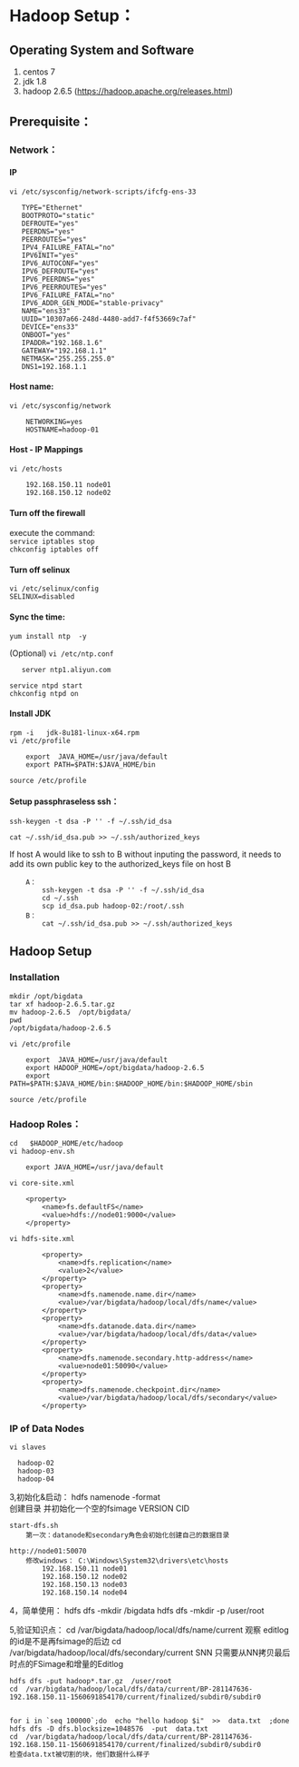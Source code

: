 # Hadoop Setup：

## Operating System and Software

1. centos 7
2. jdk 1.8 
3. hadoop 2.6.5 (https://hadoop.apache.org/releases.html)  

## Prerequisite：
	
### Network：

#### IP
		
`vi /etc/sysconfig/network-scripts/ifcfg-ens-33`  

```
   TYPE="Ethernet"
   BOOTPROTO="static"
   DEFROUTE="yes"
   PEERDNS="yes"
   PEERROUTES="yes"
   IPV4_FAILURE_FATAL="no"
   IPV6INIT="yes"
   IPV6_AUTOCONF="yes"
   IPV6_DEFROUTE="yes"
   IPV6_PEERDNS="yes"
   IPV6_PEERROUTES="yes"
   IPV6_FAILURE_FATAL="no"
   IPV6_ADDR_GEN_MODE="stable-privacy"
   NAME="ens33"
   UUID="10307a66-248d-4480-add7-f4f53669c7af"
   DEVICE="ens33"
   ONBOOT="yes"
   IPADDR="192.168.1.6"
   GATEWAY="192.168.1.1"
   NETMASK="255.255.255.0"
   DNS1=192.168.1.1 
```
#### Host name:
`vi /etc/sysconfig/network`

```
    NETWORKING=yes
    HOSTNAME=hadoop-01
```
	
#### Host - IP Mappings
`vi /etc/hosts`
```
    192.168.150.11 node01
    192.168.150.12 node02
```
#### Turn off the firewall
execute the command:  
`service iptables stop`  
`chkconfig iptables off`

#### Turn off selinux
`vi /etc/selinux/config`  
    `SELINUX=disabled`
	
#### Sync the time:  
`yum install ntp  -y`

(Optional) `vi /etc/ntp.conf`  
```
   server ntp1.aliyun.com
```	
`service ntpd start`    
`chkconfig ntpd on`  

#### Install JDK

`rpm -i   jdk-8u181-linux-x64.rpm`  	
`vi /etc/profile`  
```     
    export  JAVA_HOME=/usr/java/default
    export PATH=$PATH:$JAVA_HOME/bin
```	

`source /etc/profile`  

#### Setup passphraseless ssh： 

`ssh-keygen -t dsa -P '' -f ~/.ssh/id_dsa`  
  
`cat ~/.ssh/id_dsa.pub >> ~/.ssh/authorized_keys`  

If host A would like to ssh to B without inputing the password, it needs to add its own public key to the authorized_keys file on host B
```
    A：
        ssh-keygen -t dsa -P '' -f ~/.ssh/id_dsa
        cd ~/.ssh
        scp id_dsa.pub hadoop-02:/root/.ssh
    B：
        cat ~/.ssh/id_dsa.pub >> ~/.ssh/authorized_keys
```

## Hadoop Setup

### Installation
`mkdir /opt/bigdata`  
`tar xf hadoop-2.6.5.tar.gz`  
`mv hadoop-2.6.5  /opt/bigdata/`  
`pwd`  
    `/opt/bigdata/hadoop-2.6.5`  

`vi /etc/profile`  	
```
    export  JAVA_HOME=/usr/java/default
    export HADOOP_HOME=/opt/bigdata/hadoop-2.6.5
    export PATH=$PATH:$JAVA_HOME/bin:$HADOOP_HOME/bin:$HADOOP_HOME/sbin
```
`source /etc/profile`
	
### Hadoop Roles：
`cd   $HADOOP_HOME/etc/hadoop`  
`vi hadoop-env.sh`
```    
    export JAVA_HOME=/usr/java/default
```

`vi core-site.xml`  
```
    <property>
        <name>fs.defaultFS</name>
        <value>hdfs://node01:9000</value>
    </property>
```
`vi hdfs-site.xml`  
```
        <property>
            <name>dfs.replication</name>
            <value>2</value>
        </property>
        <property>
            <name>dfs.namenode.name.dir</name>
            <value>/var/bigdata/hadoop/local/dfs/name</value>
        </property>
        <property>
            <name>dfs.datanode.data.dir</name>
            <value>/var/bigdata/hadoop/local/dfs/data</value>
        </property>
        <property>
            <name>dfs.namenode.secondary.http-address</name>
            <value>node01:50090</value>
        </property>
        <property>
            <name>dfs.namenode.checkpoint.dir</name>
            <value>/var/bigdata/hadoop/local/dfs/secondary</value>
        </property>
```

### IP of Data Nodes
`vi slaves`  
```
  hadoop-02
  hadoop-03
  hadoop-04 
```
3,初始化&启动：
	hdfs namenode -format  
		创建目录
		并初始化一个空的fsimage
		VERSION
			CID
	
	start-dfs.sh
		第一次：datanode和secondary角色会初始化创建自己的数据目录
		
	http://node01:50070
		修改windows： C:\Windows\System32\drivers\etc\hosts
			192.168.150.11 node01
			192.168.150.12 node02
			192.168.150.13 node03
			192.168.150.14 node04

4，简单使用：
	hdfs dfs -mkdir /bigdata
	hdfs dfs -mkdir  -p  /user/root



5,验证知识点：
	cd   /var/bigdata/hadoop/local/dfs/name/current
		观察 editlog的id是不是再fsimage的后边
	cd /var/bigdata/hadoop/local/dfs/secondary/current
		SNN 只需要从NN拷贝最后时点的FSimage和增量的Editlog


	hdfs dfs -put hadoop*.tar.gz  /user/root
	cd  /var/bigdata/hadoop/local/dfs/data/current/BP-281147636-192.168.150.11-1560691854170/current/finalized/subdir0/subdir0
		

	for i in `seq 100000`;do  echo "hello hadoop $i"  >>  data.txt  ;done
	hdfs dfs -D dfs.blocksize=1048576  -put  data.txt 
	cd  /var/bigdata/hadoop/local/dfs/data/current/BP-281147636-192.168.150.11-1560691854170/current/finalized/subdir0/subdir0
	检查data.txt被切割的块，他们数据什么样子
